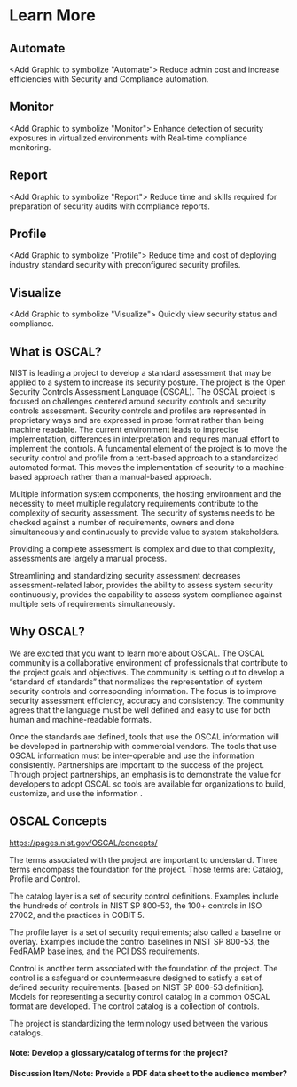 # Learn More
## Automate
<Add Graphic to symbolize "Automate">
Reduce admin cost and increase efficiencies with Security and Compliance automation.

## Monitor
<Add Graphic to symbolize "Monitor">
Enhance detection of security exposures in virtualized environments with Real-time compliance monitoring.

## Report
<Add Graphic to symbolize "Report">
Reduce time and skills required for preparation of security audits with compliance reports.

## Profile
<Add Graphic to symbolize "Profile">
Reduce time and cost of deploying industry standard security with preconfigured security profiles.

## Visualize
<Add Graphic to symbolize "Visualize">
Quickly view security status and compliance.


## What is OSCAL?

NIST is leading a project to develop a standard assessment that may be applied to a system to increase its security posture. The project is the Open Security Controls Assessment Language (OSCAL). The OSCAL project is focused on challenges centered around security controls and security controls assessment. Security controls and profiles are represented in proprietary ways and are expressed in prose format rather than being machine readable. The current environment leads to imprecise implementation, differences in interpretation and requires manual effort to implement the controls. A fundamental element of the project is to move the security control and profile from a text-based approach to a standardized automated format. This moves the implementation of security to a machine-based approach rather than a manual-based approach.

Multiple information system components, the hosting environment and the necessity to meet multiple regulatory requirements contribute to the complexity of security assessment. The security of systems needs to be checked against a number of requirements, owners and done simultaneously and continuously to provide value to system stakeholders.

Providing a complete assessment is complex and due to that complexity, assessments are largely a manual process.

Streamlining and standardizing security assessment decreases assessment-related labor, provides the ability to assess system security continuously, provides the capability to assess system compliance against multiple sets of requirements simultaneously.

## Why OSCAL?

We are excited that you want to learn more about OSCAL. The OSCAL community is a collaborative environment of professionals that contribute to the project goals and objectives. The community is setting out to develop a “standard of standards” that normalizes the representation of system security controls and corresponding information. The focus is to improve security assessment efficiency, accuracy and consistency. The community agrees that the language must be well defined and easy to use for both human and machine-readable formats.

Once the standards are defined, tools that use the OSCAL information will be developed in partnership with commercial vendors. The tools that use OSCAL information must be inter-operable and use the information consistently. Partnerships are important to the success of the project. Through project partnerships, an emphasis is to demonstrate the value for developers to adopt OSCAL so tools are available for organizations to build, customize, and use the information <framework>.

## OSCAL Concepts

https://pages.nist.gov/OSCAL/concepts/

The terms associated with the project are important to understand. Three terms encompass the foundation for the project. Those terms are: Catalog, Profile and Control.

The catalog layer is a set of security control definitions. Examples include the hundreds of controls in NIST SP 800-53, the 100+ controls in ISO 27002, and the practices in COBIT 5.

The profile layer is a set of security requirements; also called a baseline or overlay. Examples include the control baselines in NIST SP 800-53, the FedRAMP baselines, and the PCI DSS requirements.

Control is another term associated with the foundation of the project. The control is a safeguard or countermeasure designed to satisfy a set of defined security requirements. [based on NIST SP 800-53 definition]. Models for representing a security control catalog in a common OSCAL format are developed. The control catalog is a collection of controls.

The project is standardizing the terminology used between the various catalogs.

#### Note: Develop a glossary/catalog of terms for the project?

#### Discussion Item/Note: Provide a PDF data sheet to the audience member?
